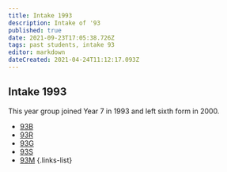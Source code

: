 ```yaml
---
title: Intake 1993
description: Intake of '93
published: true
date: 2021-09-23T17:05:38.726Z
tags: past students, intake 93
editor: markdown
dateCreated: 2021-04-24T11:12:17.093Z
---
```


## Intake 1993
This year group joined Year 7 in 1993 and left sixth form in 2000.
- [93B](/students/past/intake-93/b)
- [93R](/students/past/intake-93/r)
- [93G](/students/past/intake-93/g)
- [93S](/students/past/intake-93/s)
- [93M](/students/past/intake-93/m)
{.links-list}
